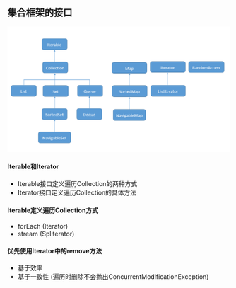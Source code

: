 ## 集合框架的接口
![Collection Framework](../images/collection_framework.png)

#### Iterable和Iterator
* Iterable接口定义遍历Collection的两种方式
* Iterator接口定义遍历Collection的具体方法

#### Iterable定义遍历Collection方式
* forEach (Iterator)
* stream (Spliterator)

#### 优先使用Iterator中的remove方法
* 基于效率
* 基于一致性 (遍历时删除不会抛出ConcurrentModificationException)
